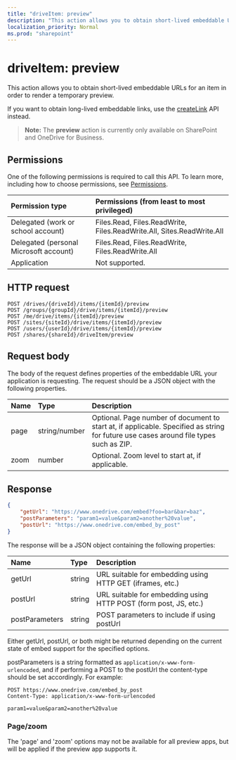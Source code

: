 ```yaml
---
title: "driveItem: preview"
description: "This action allows you to obtain short-lived embeddable URLs for an item in order to render a temporary preview."
localization_priority: Normal
ms.prod: "sharepoint"
---
```


# driveItem: preview

This action allows you to obtain short-lived embeddable URLs for an item in order to render a temporary preview.

If you want to obtain long-lived embeddable links, use the [createLink][] API instead.

> **Note:** The **preview** action is currently only available on SharePoint and OneDrive for Business.

[createLink]: driveitem-createlink.md

## Permissions

One of the following permissions is required to call this API.
To learn more, including how to choose permissions, see [Permissions](/graph/permissions-reference).

| Permission type                        | Permissions (from least to most privileged)
|:---------------------------------------|:-------------------------------------------
| Delegated (work or school account)     | Files.Read, Files.ReadWrite, Files.ReadWrite.All, Sites.ReadWrite.All
| Delegated (personal Microsoft account) | Files.Read, Files.ReadWrite, Files.ReadWrite.All
| Application                            | Not supported.

## HTTP request

<!-- { "blockType": "ignored" } -->

```http
POST /drives/{driveId}/items/{itemId}/preview
POST /groups/{groupId}/drive/items/{itemId}/preview
POST /me/drive/items/{itemId}/preview
POST /sites/{siteId}/drive/items/{itemId}/preview
POST /users/{userId}/drive/items/{itemId}/preview
POST /shares/{shareId}/driveItem/preview
```

## Request body

The body of the request defines properties of the embeddable URL your application is requesting.
The request should be a JSON object with the following properties.

|   Name      |  Type         | Description
|:------------|:--------------|:-----------------------------------------------
| page        | string/number | Optional. Page number of document to start at, if applicable. Specified as string for future use cases around file types such as ZIP.
| zoom        | number        | Optional. Zoom level to start at, if applicable.

## Response

```json
{
    "getUrl": "https://www.onedrive.com/embed?foo=bar&bar=baz",
    "postParameters": "param1=value&param2=another%20value",
    "postUrl": "https://www.onedrive.com/embed_by_post"
}
```

The response will be a JSON object containing the following properties:

| Name           | Type   | Description
|:---------------|:-------|:---------------------------------------------------
| getUrl         | string | URL suitable for embedding using HTTP GET (iframes, etc.)
| postUrl        | string | URL suitable for embedding using HTTP POST (form post, JS, etc.)
| postParameters | string | POST parameters to include if using postUrl

Either getUrl, postUrl, or both might be returned depending on the current state of embed support for the specified options.

postParameters is a string formatted as `application/x-www-form-urlencoded`, and if performing a POST to the postUrl the content-type should be set accordingly. For example:
```
POST https://www.onedrive.com/embed_by_post
Content-Type: application/x-www-form-urlencoded

param1=value&param2=another%20value
```

### Page/zoom

The 'page' and 'zoom' options may not be available for all preview apps, but will be applied if the preview app supports it.
